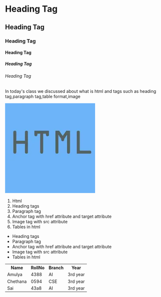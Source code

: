 <!DOCTYPE html>
<html lang="en">
<head>
    <title>Webpage</title>
</head>
<body>
<h1>Heading Tag</h1>
<h2>Heading Tag</h2>
<h3>Heading Tag</h3>
<h4>Heading Tag</h4>
<h5>Heading Tag</h5>
<h6>Heading Tag</h6>
<p>In today's class we discussed about  what is html and tags such as
    heading tag,paragraph tag,table format,image</p>
<img src="img.png">
<ol>
<li>Html</li>
<li>Heading tags</li>
<li>Paragraph tag</li>
<li>Anchor tag with href attribute and target attribute</li>
<li>Image tag with src attribute</li>
<li>Tables in html</li>
</ol>
<ul>
<li>Heading tags</li>
<li>Paragraph tag</li>
<li>Anchor tag with href attribute and target attribute</li>
<li>Image tag with src attribute</li>
<li>Tables in html</li>
</ul>
<table>
    <th>Name</th>
    <th>RollNo</th>
    <th>Branch</th>
    <th>Year</th>
    <tr>
        <td>Amulya</td>
        <td>4388</td>
        <td>AI</td>
        <td>3rd year</td>
    </tr>
    <tr>
        <td>Chethana</td>
        <td>0594</td>
        <td>CSE</td>
        <td>3rd year</td>
    </tr>
    <tr>
        <td>Sai</td>
        <td>43a8</td>
        <td>AI</td>
        <td>3rd year</td>
    </tr>
</table>
</body>
</html>
